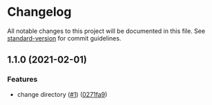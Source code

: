 # Changelog

All notable changes to this project will be documented in this file. See [standard-version](https://github.com/conventional-changelog/standard-version) for commit guidelines.

## 1.1.0 (2021-02-01)


### Features

* change directory ([#1](https://github.com/msg-labs/cli-projects/issues/1)) ([0271fa9](https://github.com/msg-labs/cli-projects/commit/0271fa9744ff64dce84a986fbf323a93d3b56aa7))
